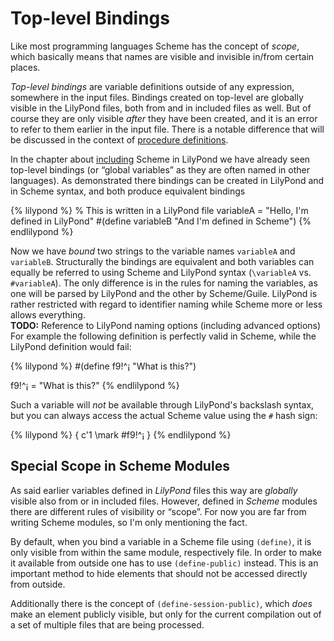 # Top-level Bindings

Like most programming languages Scheme has the concept of *scope*, which
basically means that names are visible and invisible in/from certain places.

*Top-level bindings* are variable definitions outside of any expression, somewhere
in the input files.  Bindings created on top-level are globally visible in the
LilyPond files, both from and in included files as well.  But of course they are
only visible *after* they have been created, and it is an error to refer to them
earlier in the input file.  There is a notable difference that will be discussed
in the context of [procedure definitions](../defining-procedures.html).

In the chapter about [including](../including.html) Scheme in LilyPond we have
already seen top-level bindings (or “global variables” as they are often named
in other languages).  As demonstrated there bindings can be created in LilyPond
and in Scheme syntax, and both produce equivalent bindings

{% lilypond %}
% This is written in a LilyPond file
variableA = "Hello, I'm defined in LilyPond"
#(define variableB "And I'm defined in Scheme")
{% endlilypond %}

Now we have *bound* two strings to the variable names `variableA`
and `variableB`.  Structurally the bindings are equivalent and both variables
can equally be referred to using Scheme and LilyPond syntax (`\variableA` vs.
`#variableA`).  The only difference is in the rules for naming the variables, as
one will be parsed by LilyPond and the other by Scheme/Guile. LilyPond is rather
restricted with regard to identifier naming while Scheme more or less allows
everything.  
**TODO:** Reference to LilyPond naming options (including advanced options)  
For example the following definition is perfectly valid in Scheme, while the
LilyPond definition would fail:

{% lilypond %}
#(define f9!^¡ "What is this?")

f9!^¡ = "What is this?"
{% endlilypond %}

Such a variable will *not* be available through LilyPond's backslash syntax, but
you can always access the actual Scheme value using the `#` hash sign:

{% lilypond %}
{
  c'1 \mark #f9!^¡
}
{% endlilypond %}


## Special Scope in Scheme Modules

As said earlier variables defined in *LilyPond* files this way are *globally*
visible also from or in included files.  However, defined in *Scheme* modules
there are different rules of visibility or “scope”.  For now you are far from
writing Scheme modules, so I'm only mentioning the fact.

By default, when you bind a variable in a Scheme file using `(define)`,  it is
only visible from within the same module, respectively file.  In order to make
it available from outside one has to use `(define-public)` instead.  This is an
important method to hide elements that should not be accessed directly from
outside.

Additionally there is the concept of  `(define-session-public)`, which *does*
make an element publicly visible, but only for the current compilation out of a
set of multiple files that are being processed.
